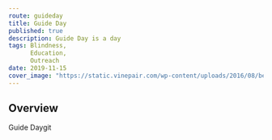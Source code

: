 ```yaml
---
route: guideday
title: Guide Day
published: true
description: Guide Day is a day
tags: Blindness,
      Education,
      Outreach
date: 2019-11-15
cover_image: "https://static.vinepair.com/wp-content/uploads/2016/08/best-well-bar-bottles-inside.jpg"
---
```


## Overview

Guide Daygit 



